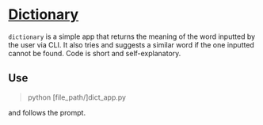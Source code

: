 # [Dictionary](http://github.com/alex-muci/small-projects/dictionary)

``dictionary`` is a simple app that returns the meaning of the word inputted by the user via CLI.
It also tries and suggests a similar word if the one inputted cannot be found. Code is short and self-explanatory.


Use
------
> python [file_path/]dict_app.py

and follows the prompt.
